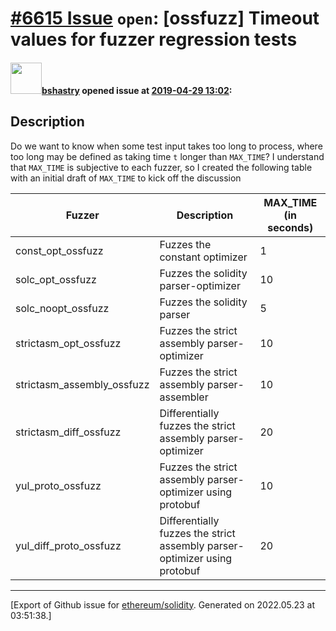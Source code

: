 # [\#6615 Issue](https://github.com/ethereum/solidity/issues/6615) `open`: [ossfuzz] Timeout values for fuzzer regression tests

#### <img src="https://avatars.githubusercontent.com/u/2388185?v=4" width="50">[bshastry](https://github.com/bshastry) opened issue at [2019-04-29 13:02](https://github.com/ethereum/solidity/issues/6615):

## Description

Do we want to know when some test input takes too long to process, where too long may be defined as taking time `t` longer than `MAX_TIME`? I understand that `MAX_TIME` is subjective to each fuzzer, so I created the following table with an initial draft of `MAX_TIME` to kick off the discussion

Fuzzer | Description | MAX_TIME (in seconds)
------------ | ------------- | -----------------
const_opt_ossfuzz | Fuzzes the constant optimizer | 1
solc_opt_ossfuzz | Fuzzes the solidity parser-optimizer | 10
solc_noopt_ossfuzz | Fuzzes the solidity parser | 5
strictasm_opt_ossfuzz | Fuzzes the strict assembly parser-optimizer | 10
strictasm_assembly_ossfuzz | Fuzzes the strict assembly parser-assembler | 10
strictasm_diff_ossfuzz | Differentially fuzzes the strict assembly parser-optimizer | 20
yul_proto_ossfuzz | Fuzzes the strict assembly parser-optimizer using protobuf | 10
yul_diff_proto_ossfuzz | Differentially fuzzes the strict assembly parser-optimizer using protobuf | 20




-------------------------------------------------------------------------------



[Export of Github issue for [ethereum/solidity](https://github.com/ethereum/solidity). Generated on 2022.05.23 at 03:51:38.]
